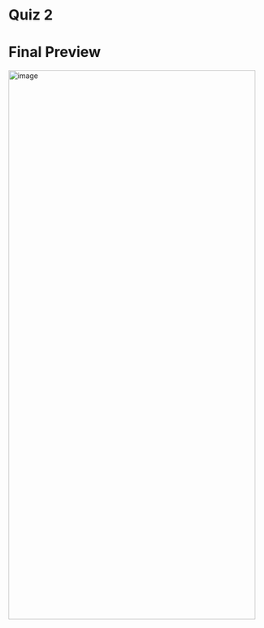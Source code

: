 # Quiz 2 

# Final Preview 
<img width="486" height="1080" alt="image" src="https://github.com/user-attachments/assets/76035ede-ca98-4975-b2ac-8a8842ee42bf" />
